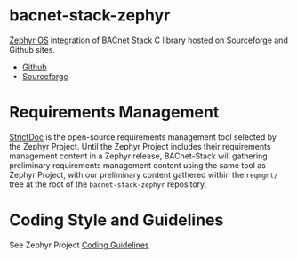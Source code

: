 # bacnet-stack-zephyr

[Zephyr OS](https://zephyrproject.org/) integration of BACnet Stack
C library hosted on Sourceforge and Github sites.

* [Github](https://github.com/bacnet-stack/bacnet-stack)
* [Sourceforge](https://bacnet.sourceforge.net/)

# Requirements Management

[StrictDoc](https://strictdoc.readthedocs.io/en/stable/) is the
open-source requirements management tool selected by the Zephyr Project.
Until the Zephyr Project includes their requirements management
content in a Zephyr release, BACnet-Stack will gathering preliminary
requirements management content using the same tool as Zephyr Project,
with our preliminary content gathered within the `reqmgnt/` tree
at the root of the `bacnet-stack-zephyr` repository.

# Coding Style and Guidelines

See Zephyr Project [Coding Guidelines](https://docs.zephyrproject.org/latest/contribute/coding_guidelines/index.html)
